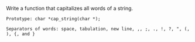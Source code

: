 Write a function that capitalizes all words of a string.



    Prototype: char *cap_string(char *);

    Separators of words: space, tabulation, new line, ,, ;, ., !, ?, ", (, ), {, and }


